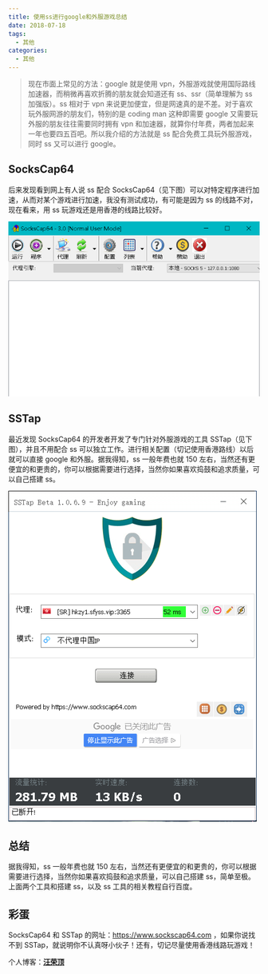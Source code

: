 ```yaml
---
title: 使用ss进行google和外服游戏总结
date: 2018-07-18
tags:
  - 其他
categories:
  - 其他
---
```


> 现在市面上常见的方法：google 就是使用 vpn，外服游戏就使用国际路线加速器，而稍微再喜欢折腾的朋友就会知道还有 ss、ssr（简单理解为 ss 加强版）。ss 相对于 vpn 来说更加便宜，但是网速真的是不差。对于喜欢玩外服网游的朋友们，特别的是 coding man 这种即需要 google 又需要玩外服的朋友往往需要同时拥有 vpn 和加速器，就算你付年费，两者加起来一年也要四五百吧。所以我介绍的方法就是 ss 配合免费工具玩外服游戏，同时 ss 又可以进行 google。

<!-- more -->

## SocksCap64

后来发现看到网上有人说 ss 配合 SocksCap64（见下图）可以对特定程序进行加速，从而对某个游戏进行加速，我没有测试成功，有可能是因为 ss 的线路不对，现在看来，用 ss 玩游戏还是用香港的线路比较好。

![SocksCap64.png](../images/SocksCap64.png)

## SSTap

最近发现 SocksCap64 的开发者开发了专门针对外服游戏的工具 SSTap（见下图），并且不用配合 ss 可以独立工作。进行相关配置（切记使用香港路线）以后就可以直接 google 和外服。据我得知，ss 一般年费也就 150 左右，当然还有更便宜的和更贵的，你可以根据需要进行选择，当然你如果喜欢捣鼓和追求质量，可以自己搭建 ss。

![SSTap.png](../images/SSTap.png)

## 总结

据我得知，ss 一般年费也就 150 左右，当然还有更便宜的和更贵的，你可以根据需要进行选择，当然你如果喜欢捣鼓和追求质量，可以自己搭建 ss，简单至极。上面两个工具和搭建 ss，以及 ss 工具的相关教程自行百度。

## 彩蛋

SocksCap64 和 SSTap 的网址：https://www.sockscap64.com ，如果你说找不到 SSTap，就说明你不认真呀小伙子！还有，切记尽量使用香港线路玩游戏！

个人博客：[**汪荣顶**](www.fedtop.com)
